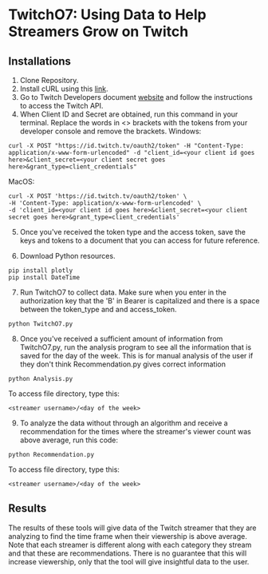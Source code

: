 # TwitchO7: Using Data to Help Streamers Grow on Twitch

## Installations
1. Clone Repository.
2. Install cURL using this [link](https://curl.se/download.html).
3. Go to Twitch Developers document [website](https://dev.twitch.tv/docs/authentication/) and follow the instructions to access the Twitch API.
4. When Client ID and Secret are obtained, run this command in your terminal. Replace the words in <> brackets with the tokens from your developer console and remove the brackets.
Windows: 
```
curl -X POST "https://id.twitch.tv/oauth2/token" -H "Content-Type: application/x-www-form-urlencoded" -d "client_id=<your client id goes here>&client_secret=<your client secret goes here>&grant_type=client_credentials"
```

MacOS:
```
curl -X POST 'https://id.twitch.tv/oauth2/token' \
-H 'Content-Type: application/x-www-form-urlencoded' \
-d 'client_id=<your client id goes here>&client_secret=<your client secret goes here>&grant_type=client_credentials'
```

5. Once you've received the token type and the access token, save the keys and tokens to a document that you can access for future reference.

6. Download Python resources.
```
pip install plotly
pip install DateTime
```

7. Run TwitchO7 to collect data. Make sure when you enter in the authorization key that the 'B' in Bearer is capitalized and there is a space between the token_type and and access_token.
```
python TwitchO7.py
```

8. Once you've received a sufficient amount of information from TwitchO7.py, run the analysis program to see all the information that is saved for the day of the week. This is for manual analysis of the user if they don't think Recommendation.py gives correct information
```
python Analysis.py
```
To access file directory, type this:
```
<streamer username>/<day of the week>
```

9. To analyze the data without through an algorithm and receive a recommendation for the times where the streamer's viewer count was above average, run this code:
```
python Recommendation.py
```
To access file directory, type this:
```
<streamer username>/<day of the week>
```

## Results
The results of these tools will give data of the Twitch streamer that they are analyzing to find the time frame when their viewership is above average. Note that each streamer is different along with each category they stream and that these are recommendations. There is no guarantee that this will increase viewership, only that the tool will give insightful data to the user.
